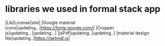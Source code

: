 # libraries we used in formal stack app
|Lib|License|site|
|Google material icons|updating...|https://fonts.google.com/|
|Cropper js|updating...|updating...|
|jsPdf|updating..|updating..|
|material design lite|updating..|https://getmdl.io|
